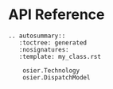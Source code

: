 # API Reference

```{eval-rst}
.. autosummary::
   :toctree: generated
   :nosignatures:
   :template: my_class.rst

    osier.Technology
    osier.DispatchModel 
    
```

<!-- ```{toctree}
:maxdepth: 2

../contrib
../getting-started/index
``` -->